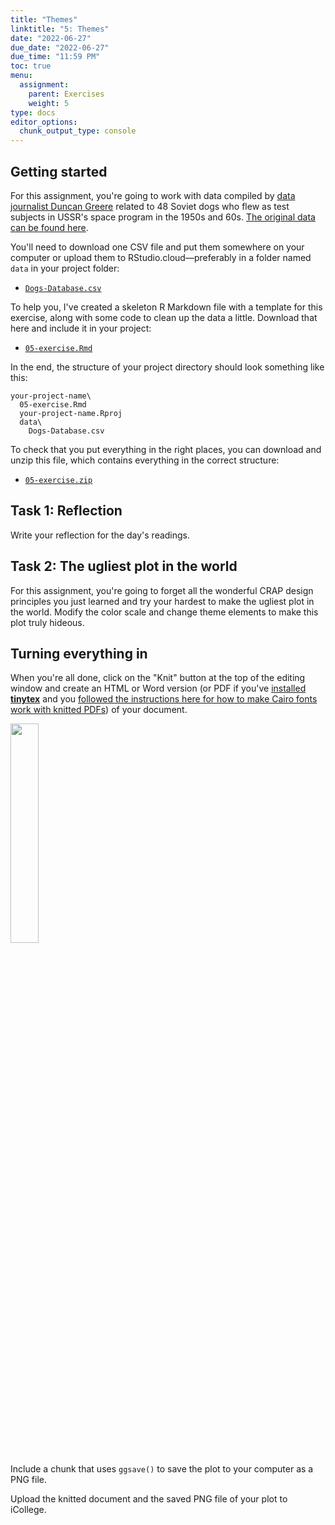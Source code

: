 ```yaml
---
title: "Themes"
linktitle: "5: Themes"
date: "2022-06-27"
due_date: "2022-06-27"
due_time: "11:59 PM"
toc: true
menu:
  assignment:
    parent: Exercises
    weight: 5
type: docs
editor_options: 
  chunk_output_type: console
---
```


## Getting started

For this assignment, you're going to work with data compiled by [data journalist Duncan Greere](https://www.duncangeere.com/) related to 48 Soviet dogs who flew as test subjects in USSR's space program in the 1950s and 60s. [The original data can be found here](https://airtable.com/universe/expG3z2CFykG1dZsp/sovet-space-dogs).

You'll need to download one CSV file and put them somewhere on your computer or upload them to RStudio.cloud—preferably in a folder named `data` in your project folder:

- [<i class="fas fa-file-csv"></i> `Dogs-Database.csv`](/projects/05-exercise/data/Dogs-Database.csv)

To help you, I've created a skeleton R Markdown file with a template for this exercise, along with some code to clean up the data a little. Download that here and include it in your project:

- [<i class="fab fa-r-project"></i> `05-exercise.Rmd`](/projects/05-exercise/05-exercise.Rmd)

In the end, the structure of your project directory should look something like this:

```text
your-project-name\
  05-exercise.Rmd
  your-project-name.Rproj
  data\
    Dogs-Database.csv
```

To check that you put everything in the right places, you can download and unzip this file, which contains everything in the correct structure:

- [<i class="fas fa-file-archive"></i> `05-exercise.zip`](/projects/05-exercise.zip)


## Task 1: Reflection

Write your reflection for the day's readings.


## Task 2: The ugliest plot in the world

For this assignment, you're going to forget all the wonderful CRAP design principles you just learned and try your hardest to make the ugliest plot in the world. Modify the color scale and change theme elements to make this plot truly hideous.


## Turning everything in

When you're all done, click on the "Knit" button at the top of the editing window and create an HTML or Word version (or PDF if you've [installed **tinytex**](/resource/install/#install-tinytex) and you [followed the instructions here for how to make Cairo fonts work with knitted PDFs](https://www.andrewheiss.com/blog/2017/09/27/working-with-r-cairo-graphics-custom-fonts-and-ggplot/)) of your document. 

<img src="../../../../../../../img/assignments/knit-button.png" width="30%" />

Include a chunk that uses `ggsave()` to save the plot to your computer as a PNG file. 

Upload the knitted document and the saved PNG file of your plot to iCollege.
